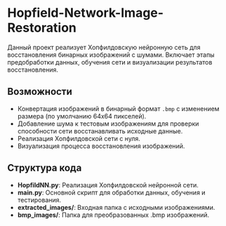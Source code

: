 # Hopfield-Network-Image-Restoration

Данный проект реализует Хопфилдовскую нейронную сеть для восстановления бинарных изображений с шумами. Включает этапы предобработки данных, обучения сети и визуализации результатов восстановления.

## Возможности
- Конвертация изображений в бинарный формат `.bmp` с изменением размера (по умолчанию 64x64 пикселей).
- Добавление шума к тестовым изображениям для проверки способности сети восстанавливать исходные данные.
- Реализация Хопфилдовской сети с нуля.
- Визуализация процесса восстановления изображений.

## Структура кода
- **HopfildNN.py**: Реализация Хопфилдовской нейронной сети.
- **main.py**: Основной скрипт для обработки данных, обучения и тестирования.
- **extracted_images/**: Входная папка с исходными изображениями.
- **bmp_images/**: Папка для преобразованных .bmp изображений.
